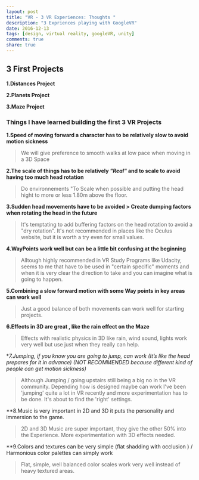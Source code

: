 ```yaml
---
layout: post
title: "VR - 3 VR Experiences: Thoughts "
description: "3 Expriences playing with GoogleVR"
date: 2016-12-13
tags: [design, virtual reality, googleVR, unity]
comments: true
share: true
---
```


## 3 First Projects

**1.Distances Project**

**2.Planets Project**

**3.Maze Project**

### Things I have learned building the first 3 VR Projects

**1.Speed of moving forward a character has to be relatively slow to avoid motion sickness**

> We will give preference to smooth walks at low pace when moving in a 3D Space

**2.The scale of things has to be relatively *"Real"* and to scale to avoid having too much head rotation** 

> Do environnements "To Scale when possible and putting the head hight to more or less 1.80m above the floor.

**3.Sudden head movements have to be avoided > Create dumping factors when rotating the head in the future**

> It's temptating to add buffering factors on the head rotation to avoid a "dry rotation". It's not recommended in places
> like the Oculus website, but it is worth a try even for small values.

**4.WayPoints work well but can be a little bit confusing at the beginning**

> Alltough highly recommended in VR Study Programs like Udacity, seems to me that have to be used in "certain specific" moments
> and when it is very clear the direction to take and you can imagine what is going to happen.

**5.Combining a slow forward motion with some Way points in key areas can work well**

> Just a good balance of both movements can work well for starting projects.

**6.Effects in 3D are great , like the rain effect on the Maze**

> Effects with realistic physics in 3D like rain, wind sound, lights work very well but use just when they really can help.

**7.Jumping, if you know you are going to jump, can work (It’s like the head prepares for it in advance)
(*NOT RECOMMENDED because different kind of people can get motion sickness)**

> Although Jumping / going upstairs still being a big no in the VR community. Depending how is designed maybe can work
> I've been 'jumping' quite a lot in VR recently and more experimentation has to be done. It's about to find the 'right' settings.

**8.Music is very important in 2D and 3D it puts the personality and immersion to the game.

> 2D and 3D Music are super important, they give the other 50% into the Experience. More experimentation with 3D effects needed.

**9.Colors and textures can be very simple (flat shadding with occlusion ) / Harmonious color palettes can simply work

> Flat, simple, well balanced color scales work very well instead of heavy textured areas.
